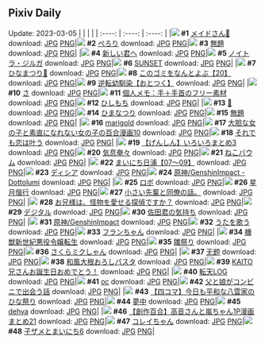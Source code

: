 ## Pixiv Daily
Update: 2023-03-05
|      |      |      |
| :----: | :----: | :----: |
|![](https://pixiv.microyu.workers.dev/c/240x480/img-master/img/2023/03/03/00/00/33/105858629_p0_master1200.jpg) **#1** [メイドさん🍋](https://www.pixiv.net/artworks/105858629) download: [JPG](https://pixiv.microyu.workers.dev/img-original/img/2023/03/03/00/00/33/105858629_p0.jpg) [PNG](https://pixiv.microyu.workers.dev/img-original/img/2023/03/03/00/00/33/105858629_p0.png)|![](https://pixiv.microyu.workers.dev/c/240x480/img-master/img/2023/03/03/00/08/41/105859202_p0_master1200.jpg) **#2** [ぺろり](https://www.pixiv.net/artworks/105859202) download: [JPG](https://pixiv.microyu.workers.dev/img-original/img/2023/03/03/00/08/41/105859202_p0.jpg) [PNG](https://pixiv.microyu.workers.dev/img-original/img/2023/03/03/00/08/41/105859202_p0.png)|![](https://pixiv.microyu.workers.dev/c/240x480/img-master/img/2023/03/03/19/58/20/105878458_p0_master1200.jpg) **#3** [無題](https://www.pixiv.net/artworks/105878458) download: [JPG](https://pixiv.microyu.workers.dev/img-original/img/2023/03/03/19/58/20/105878458_p0.jpg) [PNG](https://pixiv.microyu.workers.dev/img-original/img/2023/03/03/19/58/20/105878458_p0.png)|
|![](https://pixiv.microyu.workers.dev/c/240x480/img-master/img/2023/03/04/00/02/08/105887329_p0_master1200.jpg) **#4** [新しい君へ](https://www.pixiv.net/artworks/105887329) download: [JPG](https://pixiv.microyu.workers.dev/img-original/img/2023/03/04/00/02/08/105887329_p0.jpg) [PNG](https://pixiv.microyu.workers.dev/img-original/img/2023/03/04/00/02/08/105887329_p0.png)|![](https://pixiv.microyu.workers.dev/c/240x480/img-master/img/2023/03/04/00/01/19/105887226_p0_master1200.jpg) **#5** [ノイトラ・ジルガ](https://www.pixiv.net/artworks/105887226) download: [JPG](https://pixiv.microyu.workers.dev/img-original/img/2023/03/04/00/01/19/105887226_p0.jpg) [PNG](https://pixiv.microyu.workers.dev/img-original/img/2023/03/04/00/01/19/105887226_p0.png)|![](https://pixiv.microyu.workers.dev/c/240x480/img-master/img/2023/03/04/00/01/35/105887261_p0_master1200.jpg) **#6** [SUNSET](https://www.pixiv.net/artworks/105887261) download: [JPG](https://pixiv.microyu.workers.dev/img-original/img/2023/03/04/00/01/35/105887261_p0.jpg) [PNG](https://pixiv.microyu.workers.dev/img-original/img/2023/03/04/00/01/35/105887261_p0.png)|
|![](https://pixiv.microyu.workers.dev/c/240x480/img-master/img/2023/03/03/11/48/11/105869058_p0_master1200.jpg) **#7** [ひなまつり🌸](https://www.pixiv.net/artworks/105869058) download: [JPG](https://pixiv.microyu.workers.dev/img-original/img/2023/03/03/11/48/11/105869058_p0.jpg) [PNG](https://pixiv.microyu.workers.dev/img-original/img/2023/03/03/11/48/11/105869058_p0.png)|![](https://pixiv.microyu.workers.dev/c/240x480/img-master/img/2023/03/04/12/40/37/105899593_p0_master1200.jpg) **#8** [このゴミをなんとよぶ【20】](https://www.pixiv.net/artworks/105899593) download: [JPG](https://pixiv.microyu.workers.dev/img-original/img/2023/03/04/12/40/37/105899593_p0.jpg) [PNG](https://pixiv.microyu.workers.dev/img-original/img/2023/03/04/12/40/37/105899593_p0.png)|![](https://pixiv.microyu.workers.dev/c/240x480/img-master/img/2023/03/03/12/00/28/105869286_p0_master1200.jpg) **#9** [逆転幼馴染【おとつく】](https://www.pixiv.net/artworks/105869286) download: [JPG](https://pixiv.microyu.workers.dev/img-original/img/2023/03/03/12/00/28/105869286_p0.jpg) [PNG](https://pixiv.microyu.workers.dev/img-original/img/2023/03/03/12/00/28/105869286_p0.png)|
|![](https://pixiv.microyu.workers.dev/c/240x480/img-master/img/2023/03/03/03/11/30/105863187_p0_master1200.jpg) **#10** [さ](https://www.pixiv.net/artworks/105863187) download: [JPG](https://pixiv.microyu.workers.dev/img-original/img/2023/03/03/03/11/30/105863187_p0.jpg) [PNG](https://pixiv.microyu.workers.dev/img-original/img/2023/03/03/03/11/30/105863187_p0.png)|![](https://pixiv.microyu.workers.dev/c/240x480/img-master/img/2023/03/04/07/00/06/105894257_p0_master1200.jpg) **#11** [個人メモ：手＋手首のフリー素材](https://www.pixiv.net/artworks/105894257) download: [JPG](https://pixiv.microyu.workers.dev/img-original/img/2023/03/04/07/00/06/105894257_p0.jpg) [PNG](https://pixiv.microyu.workers.dev/img-original/img/2023/03/04/07/00/06/105894257_p0.png)|![](https://pixiv.microyu.workers.dev/c/240x480/img-master/img/2023/03/03/20/30/01/105879526_p0_master1200.jpg) **#12** [ひしもち](https://www.pixiv.net/artworks/105879526) download: [JPG](https://pixiv.microyu.workers.dev/img-original/img/2023/03/03/20/30/01/105879526_p0.jpg) [PNG](https://pixiv.microyu.workers.dev/img-original/img/2023/03/03/20/30/01/105879526_p0.png)|
|![](https://pixiv.microyu.workers.dev/c/240x480/img-master/img/2023/03/03/00/35/38/105860111_p0_master1200.jpg) **#13** [🖤](https://www.pixiv.net/artworks/105860111) download: [JPG](https://pixiv.microyu.workers.dev/img-original/img/2023/03/03/00/35/38/105860111_p0.jpg) [PNG](https://pixiv.microyu.workers.dev/img-original/img/2023/03/03/00/35/38/105860111_p0.png)|![](https://pixiv.microyu.workers.dev/c/240x480/img-master/img/2023/03/03/23/02/13/105884841_p0_master1200.jpg) **#14** [ひまなつり](https://www.pixiv.net/artworks/105884841) download: [JPG](https://pixiv.microyu.workers.dev/img-original/img/2023/03/03/23/02/13/105884841_p0.jpg) [PNG](https://pixiv.microyu.workers.dev/img-original/img/2023/03/03/23/02/13/105884841_p0.png)|![](https://pixiv.microyu.workers.dev/c/240x480/img-master/img/2023/03/03/00/03/16/105858920_p0_master1200.jpg) **#15** [無題](https://www.pixiv.net/artworks/105858920) download: [JPG](https://pixiv.microyu.workers.dev/img-original/img/2023/03/03/00/03/16/105858920_p0.jpg) [PNG](https://pixiv.microyu.workers.dev/img-original/img/2023/03/03/00/03/16/105858920_p0.png)|
|![](https://pixiv.microyu.workers.dev/c/240x480/img-master/img/2023/03/03/00/00/33/105858628_p0_master1200.jpg) **#16** [marigold](https://www.pixiv.net/artworks/105858628) download: [JPG](https://pixiv.microyu.workers.dev/img-original/img/2023/03/03/00/00/33/105858628_p0.jpg) [PNG](https://pixiv.microyu.workers.dev/img-original/img/2023/03/03/00/00/33/105858628_p0.png)|![](https://pixiv.microyu.workers.dev/c/240x480/img-master/img/2023/03/03/12/22/17/105869624_p0_master1200.jpg) **#17** [大胆な女の子と素直になれない女の子の百合漫画10](https://www.pixiv.net/artworks/105869624) download: [JPG](https://pixiv.microyu.workers.dev/img-original/img/2023/03/03/12/22/17/105869624_p0.jpg) [PNG](https://pixiv.microyu.workers.dev/img-original/img/2023/03/03/12/22/17/105869624_p0.png)|![](https://pixiv.microyu.workers.dev/c/240x480/img-master/img/2023/03/04/00/04/46/105887534_p0_master1200.jpg) **#18** [それでも恋は叶う](https://www.pixiv.net/artworks/105887534) download: [JPG](https://pixiv.microyu.workers.dev/img-original/img/2023/03/04/00/04/46/105887534_p0.jpg) [PNG](https://pixiv.microyu.workers.dev/img-original/img/2023/03/04/00/04/46/105887534_p0.png)|
|![](https://pixiv.microyu.workers.dev/c/240x480/img-master/img/2023/03/04/19/17/43/105908743_p0_master1200.jpg) **#19** [【げんしん】いろいろまとめ3](https://www.pixiv.net/artworks/105908743) download: [JPG](https://pixiv.microyu.workers.dev/img-original/img/2023/03/04/19/17/43/105908743_p0.jpg) [PNG](https://pixiv.microyu.workers.dev/img-original/img/2023/03/04/19/17/43/105908743_p0.png)|![](https://pixiv.microyu.workers.dev/c/240x480/img-master/img/2023/03/03/07/08/53/105865603_p0_master1200.jpg) **#20** [気息奄々](https://www.pixiv.net/artworks/105865603) download: [JPG](https://pixiv.microyu.workers.dev/img-original/img/2023/03/03/07/08/53/105865603_p0.jpg) [PNG](https://pixiv.microyu.workers.dev/img-original/img/2023/03/03/07/08/53/105865603_p0.png)|![](https://pixiv.microyu.workers.dev/c/240x480/img-master/img/2023/03/04/20/30/01/105910940_p0_master1200.jpg) **#21** [ねこバウム](https://www.pixiv.net/artworks/105910940) download: [JPG](https://pixiv.microyu.workers.dev/img-original/img/2023/03/04/20/30/01/105910940_p0.jpg) [PNG](https://pixiv.microyu.workers.dev/img-original/img/2023/03/04/20/30/01/105910940_p0.png)|
|![](https://pixiv.microyu.workers.dev/c/240x480/img-master/img/2023/03/04/12/00/14/105898712_p0_master1200.jpg) **#22** [まいにち日浦【07～09】](https://www.pixiv.net/artworks/105898712) download: [JPG](https://pixiv.microyu.workers.dev/img-original/img/2023/03/04/12/00/14/105898712_p0.jpg) [PNG](https://pixiv.microyu.workers.dev/img-original/img/2023/03/04/12/00/14/105898712_p0.png)|![](https://pixiv.microyu.workers.dev/c/240x480/img-master/img/2023/03/03/07/02/11/105865526_p0_master1200.jpg) **#23** [ディシア](https://www.pixiv.net/artworks/105865526) download: [JPG](https://pixiv.microyu.workers.dev/img-original/img/2023/03/03/07/02/11/105865526_p0.jpg) [PNG](https://pixiv.microyu.workers.dev/img-original/img/2023/03/03/07/02/11/105865526_p0.png)|![](https://pixiv.microyu.workers.dev/c/240x480/img-master/img/2023/03/04/13/07/25/105900150_p0_master1200.jpg) **#24** [原神/GenshinImpact - Dottolumi](https://www.pixiv.net/artworks/105900150) download: [JPG](https://pixiv.microyu.workers.dev/img-original/img/2023/03/04/13/07/25/105900150_p0.jpg) [PNG](https://pixiv.microyu.workers.dev/img-original/img/2023/03/04/13/07/25/105900150_p0.png)|
|![](https://pixiv.microyu.workers.dev/c/240x480/img-master/img/2023/03/03/00/01/12/105858735_p0_master1200.jpg) **#25** [ロボ](https://www.pixiv.net/artworks/105858735) download: [JPG](https://pixiv.microyu.workers.dev/img-original/img/2023/03/03/00/01/12/105858735_p0.jpg) [PNG](https://pixiv.microyu.workers.dev/img-original/img/2023/03/03/00/01/12/105858735_p0.png)|![](https://pixiv.microyu.workers.dev/c/240x480/img-master/img/2023/03/03/23/51/05/105886628_p0_master1200.jpg) **#26** [星月偕行](https://www.pixiv.net/artworks/105886628) download: [JPG](https://pixiv.microyu.workers.dev/img-original/img/2023/03/03/23/51/05/105886628_p0.jpg) [PNG](https://pixiv.microyu.workers.dev/img-original/img/2023/03/03/23/51/05/105886628_p0.png)|![](https://pixiv.microyu.workers.dev/c/240x480/img-master/img/2023/03/03/23/28/13/105885799_p0_master1200.jpg) **#27** [小さい先輩と同僚の話。](https://www.pixiv.net/artworks/105885799) download: [JPG](https://pixiv.microyu.workers.dev/img-original/img/2023/03/03/23/28/13/105885799_p0.jpg) [PNG](https://pixiv.microyu.workers.dev/img-original/img/2023/03/03/23/28/13/105885799_p0.png)|
|![](https://pixiv.microyu.workers.dev/c/240x480/img-master/img/2023/03/03/00/09/00/105859215_p0_master1200.jpg) **#28** [お兄様は、怪物を愛せる探偵ですか？](https://www.pixiv.net/artworks/105859215) download: [JPG](https://pixiv.microyu.workers.dev/img-original/img/2023/03/03/00/09/00/105859215_p0.jpg) [PNG](https://pixiv.microyu.workers.dev/img-original/img/2023/03/03/00/09/00/105859215_p0.png)|![](https://pixiv.microyu.workers.dev/c/240x480/img-master/img/2023/03/04/00/36/06/105888711_p0_master1200.jpg) **#29** [デジタル](https://www.pixiv.net/artworks/105888711) download: [JPG](https://pixiv.microyu.workers.dev/img-original/img/2023/03/04/00/36/06/105888711_p0.jpg) [PNG](https://pixiv.microyu.workers.dev/img-original/img/2023/03/04/00/36/06/105888711_p0.png)|![](https://pixiv.microyu.workers.dev/c/240x480/img-master/img/2023/03/03/19/16/05/105877338_p0_master1200.jpg) **#30** [佐田君の気持ち](https://www.pixiv.net/artworks/105877338) download: [JPG](https://pixiv.microyu.workers.dev/img-original/img/2023/03/03/19/16/05/105877338_p0.jpg) [PNG](https://pixiv.microyu.workers.dev/img-original/img/2023/03/03/19/16/05/105877338_p0.png)|
|![](https://pixiv.microyu.workers.dev/c/240x480/img-master/img/2023/03/04/13/14/11/105900280_p0_master1200.jpg) **#31** [原神/GenshinImpact](https://www.pixiv.net/artworks/105900280) download: [JPG](https://pixiv.microyu.workers.dev/img-original/img/2023/03/04/13/14/11/105900280_p0.jpg) [PNG](https://pixiv.microyu.workers.dev/img-original/img/2023/03/04/13/14/11/105900280_p0.png)|![](https://pixiv.microyu.workers.dev/c/240x480/img-master/img/2023/03/04/00/00/39/105887123_p0_master1200.jpg) **#32** [うたを歌う](https://www.pixiv.net/artworks/105887123) download: [JPG](https://pixiv.microyu.workers.dev/img-original/img/2023/03/04/00/00/39/105887123_p0.jpg) [PNG](https://pixiv.microyu.workers.dev/img-original/img/2023/03/04/00/00/39/105887123_p0.png)|![](https://pixiv.microyu.workers.dev/c/240x480/img-master/img/2023/03/03/01/02/34/105860881_p0_master1200.jpg) **#33** [フランちゃん](https://www.pixiv.net/artworks/105860881) download: [JPG](https://pixiv.microyu.workers.dev/img-original/img/2023/03/03/01/02/34/105860881_p0.jpg) [PNG](https://pixiv.microyu.workers.dev/img-original/img/2023/03/03/01/02/34/105860881_p0.png)|
|![](https://pixiv.microyu.workers.dev/c/240x480/img-master/img/2023/03/03/23/26/20/105885727_p0_master1200.jpg) **#34** [機獣新世紀悪役令嬢転生](https://www.pixiv.net/artworks/105885727) download: [JPG](https://pixiv.microyu.workers.dev/img-original/img/2023/03/03/23/26/20/105885727_p0.jpg) [PNG](https://pixiv.microyu.workers.dev/img-original/img/2023/03/03/23/26/20/105885727_p0.png)|![](https://pixiv.microyu.workers.dev/c/240x480/img-master/img/2023/03/03/03/33/32/105863450_p0_master1200.jpg) **#35** [雛祭り](https://www.pixiv.net/artworks/105863450) download: [JPG](https://pixiv.microyu.workers.dev/img-original/img/2023/03/03/03/33/32/105863450_p0.jpg) [PNG](https://pixiv.microyu.workers.dev/img-original/img/2023/03/03/03/33/32/105863450_p0.png)|![](https://pixiv.microyu.workers.dev/c/240x480/img-master/img/2023/03/04/12/17/27/105899128_p0_master1200.jpg) **#36** [さくらミクしゃん](https://www.pixiv.net/artworks/105899128) download: [JPG](https://pixiv.microyu.workers.dev/img-original/img/2023/03/04/12/17/27/105899128_p0.jpg) [PNG](https://pixiv.microyu.workers.dev/img-original/img/2023/03/04/12/17/27/105899128_p0.png)|
|![](https://pixiv.microyu.workers.dev/c/240x480/img-master/img/2023/03/04/03/22/10/105892092_p0_master1200.jpg) **#37** [无题](https://www.pixiv.net/artworks/105892092) download: [JPG](https://pixiv.microyu.workers.dev/img-original/img/2023/03/04/03/22/10/105892092_p0.jpg) [PNG](https://pixiv.microyu.workers.dev/img-original/img/2023/03/04/03/22/10/105892092_p0.png)|![](https://pixiv.microyu.workers.dev/c/240x480/img-master/img/2023/03/04/18/08/22/105906870_p0_master1200.jpg) **#38** [和風大根おろしパスタ](https://www.pixiv.net/artworks/105906870) download: [JPG](https://pixiv.microyu.workers.dev/img-original/img/2023/03/04/18/08/22/105906870_p0.jpg) [PNG](https://pixiv.microyu.workers.dev/img-original/img/2023/03/04/18/08/22/105906870_p0.png)|![](https://pixiv.microyu.workers.dev/c/240x480/img-master/img/2023/03/03/00/00/07/105858541_p0_master1200.jpg) **#39** [KAITO兄さんお誕生日おめでとう！](https://www.pixiv.net/artworks/105858541) download: [JPG](https://pixiv.microyu.workers.dev/img-original/img/2023/03/03/00/00/07/105858541_p0.jpg) [PNG](https://pixiv.microyu.workers.dev/img-original/img/2023/03/03/00/00/07/105858541_p0.png)|
|![](https://pixiv.microyu.workers.dev/c/240x480/img-master/img/2023/03/04/22/13/07/105914576_p0_master1200.jpg) **#40** [転天LOG](https://www.pixiv.net/artworks/105914576) download: [JPG](https://pixiv.microyu.workers.dev/img-original/img/2023/03/04/22/13/07/105914576_p0.jpg) [PNG](https://pixiv.microyu.workers.dev/img-original/img/2023/03/04/22/13/07/105914576_p0.png)|![](https://pixiv.microyu.workers.dev/c/240x480/img-master/img/2023/03/04/00/06/33/105887626_p0_master1200.jpg) **#41** [oc](https://www.pixiv.net/artworks/105887626) download: [JPG](https://pixiv.microyu.workers.dev/img-original/img/2023/03/04/00/06/33/105887626_p0.jpg) [PNG](https://pixiv.microyu.workers.dev/img-original/img/2023/03/04/00/06/33/105887626_p0.png)|![](https://pixiv.microyu.workers.dev/c/240x480/img-master/img/2023/03/04/01/03/06/105889505_p0_master1200.jpg) **#42** [父と娘がコンビニで出会う話](https://www.pixiv.net/artworks/105889505) download: [JPG](https://pixiv.microyu.workers.dev/img-original/img/2023/03/04/01/03/06/105889505_p0.jpg) [PNG](https://pixiv.microyu.workers.dev/img-original/img/2023/03/04/01/03/06/105889505_p0.png)|
|![](https://pixiv.microyu.workers.dev/c/240x480/img-master/img/2023/03/03/19/00/40/105876914_p0_master1200.jpg) **#43** [【四コマ】今日も平和な八雲家のひな祭り](https://www.pixiv.net/artworks/105876914) download: [JPG](https://pixiv.microyu.workers.dev/img-original/img/2023/03/03/19/00/40/105876914_p0.jpg) [PNG](https://pixiv.microyu.workers.dev/img-original/img/2023/03/03/19/00/40/105876914_p0.png)|![](https://pixiv.microyu.workers.dev/c/240x480/img-master/img/2023/03/03/09/48/54/105867391_p0_master1200.jpg) **#44** [夢中](https://www.pixiv.net/artworks/105867391) download: [JPG](https://pixiv.microyu.workers.dev/img-original/img/2023/03/03/09/48/54/105867391_p0.jpg) [PNG](https://pixiv.microyu.workers.dev/img-original/img/2023/03/03/09/48/54/105867391_p0.png)|![](https://pixiv.microyu.workers.dev/c/240x480/img-master/img/2023/03/03/19/17/01/105877367_p0_master1200.jpg) **#45** [dehya](https://www.pixiv.net/artworks/105877367) download: [JPG](https://pixiv.microyu.workers.dev/img-original/img/2023/03/03/19/17/01/105877367_p0.jpg) [PNG](https://pixiv.microyu.workers.dev/img-original/img/2023/03/03/19/17/01/105877367_p0.png)|
|![](https://pixiv.microyu.workers.dev/c/240x480/img-master/img/2023/03/04/00/26/31/105888404_p0_master1200.jpg) **#46** [【創作百合】高音さんと嵐ちゃん1P漫画まとめ21](https://www.pixiv.net/artworks/105888404) download: [JPG](https://pixiv.microyu.workers.dev/img-original/img/2023/03/04/00/26/31/105888404_p0.jpg) [PNG](https://pixiv.microyu.workers.dev/img-original/img/2023/03/04/00/26/31/105888404_p0.png)|![](https://pixiv.microyu.workers.dev/c/240x480/img-master/img/2023/03/03/03/57/05/105863706_p0_master1200.jpg) **#47** [コレイちゃん](https://www.pixiv.net/artworks/105863706) download: [JPG](https://pixiv.microyu.workers.dev/img-original/img/2023/03/03/03/57/05/105863706_p0.jpg) [PNG](https://pixiv.microyu.workers.dev/img-original/img/2023/03/03/03/57/05/105863706_p0.png)|![](https://pixiv.microyu.workers.dev/c/240x480/img-master/img/2023/03/04/01/09/10/105889645_p0_master1200.jpg) **#48** [子ザメとまいにち6](https://www.pixiv.net/artworks/105889645) download: [JPG](https://pixiv.microyu.workers.dev/img-original/img/2023/03/04/01/09/10/105889645_p0.jpg) [PNG](https://pixiv.microyu.workers.dev/img-original/img/2023/03/04/01/09/10/105889645_p0.png)|
